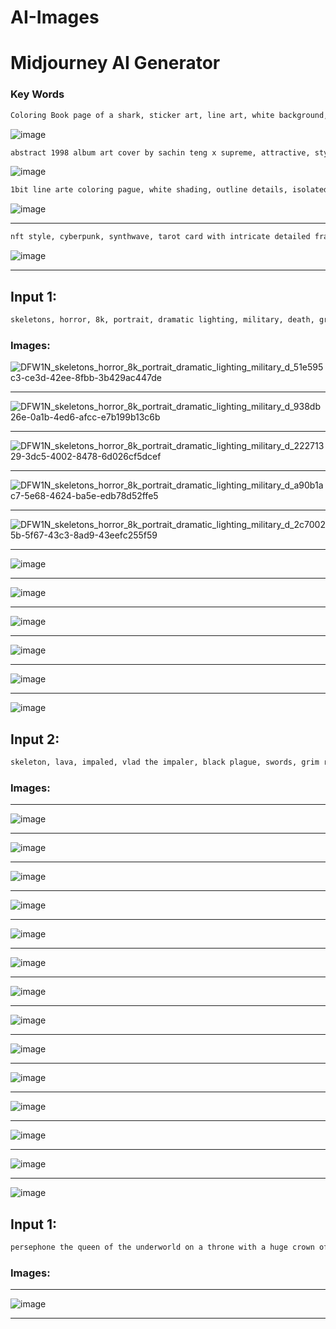 # AI-Images

# Midjourney AI Generator

### Key Words

```bash
Coloring Book page of a shark, sticker art, line art, white background, thick black outline on blank white background, coloring page, coloring, white sky, GMYK --no fill, shading, black, color, marks, signatures, copyright, watermarks, stamps, logo, smudges, dots, white background--ar2:3--
```

![image](https://user-images.githubusercontent.com/45083490/212614092-752e7b2f-4d9b-4644-b895-3eaf85f28fb0.png)


```bash
abstract 1998 album art cover by sachin teng x supreme, attractive, stylish, designer, green, asymmetrical, geometric shapes, graffiti, street art
```

![image](https://user-images.githubusercontent.com/45083490/212609506-962d3c5a-e8f3-490d-bf69-6e227b69265a.png)


```bash
1bit line arte coloring pague, white shading, outline details, isolated on white, key visuals from shadowless die cut sticker, Japanese Samurai by Cicely Mary Baker, beautiful frame--ar 2:3
```

![image](https://user-images.githubusercontent.com/45083490/212212926-d06dd227-b15e-47b6-982c-28c7c2e8a8b3.png)


---

```bash
nft style, cyberpunk, synthwave, tarot card with intricate detailed frame around the outside | with cyberglasses neon, and earphone,dj sound,futuristic,side profile of cyberpunk body with cyborg skull | cyberpunk | styled in Art Nouveau | insanely detailed | embellishments | high definition | concept art | digital art | vibrant 
```
![image](https://user-images.githubusercontent.com/45083490/211554071-67afd07f-7458-4dae-a9b4-900bc17f69c5.png)

---

## Input 1:

```bash
skeletons, horror, 8k, portrait, dramatic lighting, military, death, grim reaper pulling out a soul out of a human, evil, hyper realistic, dark, lava, medieval, black plague
```

### Images:

![DFW1N_skeletons_horror_8k_portrait_dramatic_lighting_military_d_51e595c3-ce3d-42ee-8fbb-3b429ac447de](https://user-images.githubusercontent.com/45083490/188143068-ca7f4109-b6b7-40a0-b93f-258c1dbabe5c.png)

---

![DFW1N_skeletons_horror_8k_portrait_dramatic_lighting_military_d_938db26e-0a1b-4ed6-afcc-e7b199b13c6b](https://user-images.githubusercontent.com/45083490/188143109-12a902d2-4421-48db-b925-01f4a8c41923.png)

---

![DFW1N_skeletons_horror_8k_portrait_dramatic_lighting_military_d_22271329-3dc5-4002-8478-6d026cf5dcef](https://user-images.githubusercontent.com/45083490/188143137-83ad2f5a-24f4-45e8-92f4-2d39f968762c.png)

---

![DFW1N_skeletons_horror_8k_portrait_dramatic_lighting_military_d_a90b1ac7-5e68-4624-ba5e-edb78d52ffe5](https://user-images.githubusercontent.com/45083490/188143159-62a0b015-c146-475a-ba3c-95ed6a593618.png)

---

![DFW1N_skeletons_horror_8k_portrait_dramatic_lighting_military_d_2c70025b-5f67-43c3-8ad9-43eefc255f59](https://user-images.githubusercontent.com/45083490/188143170-db3b0ea9-012a-437f-8321-fd3cd535775f.png)

---

![image](https://user-images.githubusercontent.com/45083490/188150877-6e8de43b-6a58-40f6-a7e8-681e50e45dfd.png)

---

![image](https://user-images.githubusercontent.com/45083490/188151025-f8f1762f-a3cd-4caa-91fd-770cbabd293b.png)

---

![image](https://user-images.githubusercontent.com/45083490/188151226-8fb95ea0-ee94-4d5b-8921-2c59d43d134f.png)

---

![image](https://user-images.githubusercontent.com/45083490/188151272-8fe53934-44dc-4c3f-b9cc-7d65bd72f871.png)

---

![image](https://user-images.githubusercontent.com/45083490/188151408-8c17dbc1-798b-4481-9141-483a83587a8b.png)

---

![image](https://user-images.githubusercontent.com/45083490/188151691-81ed8c14-e1c5-4fdd-8c9b-c33e58db409f.png)


## Input 2:

```bash
skeleton, lava, impaled, vlad the impaler, black plague, swords, grim reaper, dark, horror, 8k, hyper realistic, photorealistic, HDR, UHD, death, red, black, Medieval, destroyed medieval buildings, cinematic lighting, darkness, HD details, cinematic, volumetric lighting, nineteeth century painting, underworld, devil
```

### Images:

---

![image](https://user-images.githubusercontent.com/45083490/188146343-437869d3-e8a9-44a2-a541-af7f2e1f32d3.png)


---

![image](https://user-images.githubusercontent.com/45083490/188144361-f0e66253-b45d-4bd8-80fa-92cb72c57251.png)


---

![image](https://user-images.githubusercontent.com/45083490/188144895-02d376e6-02da-4721-9db4-30559a5f7e5b.png)

---

![image](https://user-images.githubusercontent.com/45083490/188145200-653679e4-0100-4f25-8d0d-d27bf769191c.png)

---

![image](https://user-images.githubusercontent.com/45083490/188145987-decb0c25-cca6-4ec1-a36a-14853dfe477b.png)

---

![image](https://user-images.githubusercontent.com/45083490/188146641-6bae17bd-e430-4a2d-b5ed-7adc3c7d744b.png)

---

![image](https://user-images.githubusercontent.com/45083490/188146727-78d84265-27f1-489e-a529-00092da45a46.png)

---

![image](https://user-images.githubusercontent.com/45083490/188147403-8c4e0fbb-3236-4a9a-94a5-823dcfa981c5.png)

---

![image](https://user-images.githubusercontent.com/45083490/188147510-d6cca6a9-e9ba-43ad-a583-e83a2c9de64f.png)

---

![image](https://user-images.githubusercontent.com/45083490/188148110-07170ef6-dce6-4817-b3e6-c13fe3e25d54.png)

---

![image](https://user-images.githubusercontent.com/45083490/188148536-c279ea4b-37fb-44ef-9f51-24064e20307c.png)

---

![image](https://user-images.githubusercontent.com/45083490/188149028-39ac8fae-52ec-489f-b37c-accdda749093.png)

---

![image](https://user-images.githubusercontent.com/45083490/188149307-0056bd7e-c8f5-4d57-9526-89006367833e.png)

---

![image](https://user-images.githubusercontent.com/45083490/188149322-e6508d81-33c7-4ef7-9c6e-a24fa94f8e5c.png)



## Input 1:

```bash
persephone the queen of the underworld on a throne with a huge crown of branches and fallen leaves, autumn, darkness, full scale, in the style of prepraphaelites, John William Waterhouse, symbolic, beautiful, HD details, cinematic, atmosphericl lighting, volumetric lighting, nineteenth century painting, photorealistic, vogue cover, elegant, 8k
```

### Images:

---

![image](https://user-images.githubusercontent.com/45083490/188150739-1e8131bc-3c73-4153-93c5-1dbabd3ac131.png)

---
